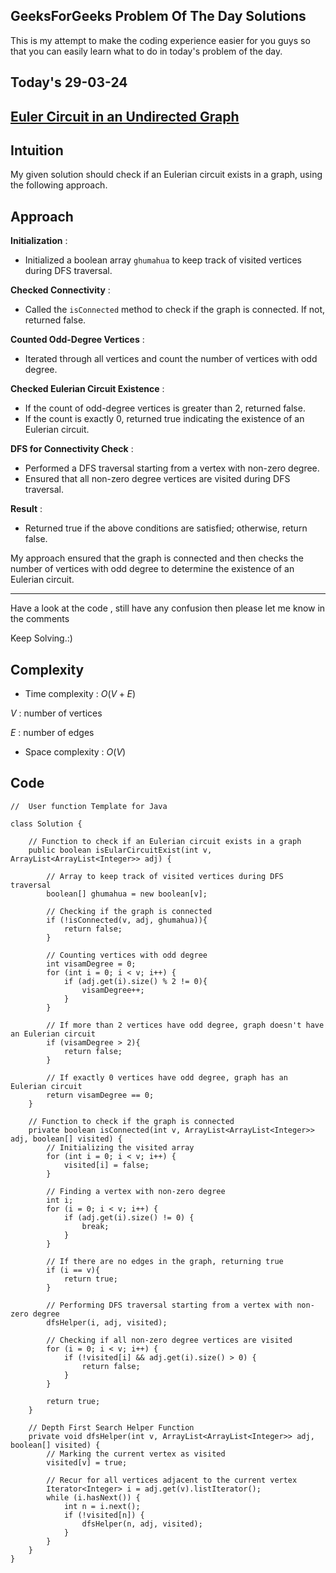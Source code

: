 ## GeeksForGeeks Problem Of The Day Solutions

This is my attempt to make the coding experience easier for you guys so that you can easily learn what to do in today's problem of the day.

## Today's 29-03-24 

## [Euler Circuit in an Undirected Graph](https://www.geeksforgeeks.org/problems/euler-circuit-in-a-directed-graph/1)

## Intuition
My given solution should check if an Eulerian circuit exists in a graph, using the following approach.

## Approach

**Initialization** :
   - Initialized a boolean array `ghumahua` to keep track of visited vertices during DFS traversal.

**Checked Connectivity** :
   - Called the `isConnected` method to check if the graph is connected. If not, returned false.

**Counted Odd-Degree Vertices** :
   - Iterated through all vertices and count the number of vertices with odd degree.

**Checked Eulerian Circuit Existence** :
   - If the count of odd-degree vertices is greater than 2, returned false.
   - If the count is exactly 0, returned true indicating the existence of an Eulerian circuit.

**DFS for Connectivity Check** :
   - Performed a DFS traversal starting from a vertex with non-zero degree.
   - Ensured that all non-zero degree vertices are visited during DFS traversal.

**Result** :
   - Returned true if the above conditions are satisfied; otherwise, return false.

My approach ensured that the graph is connected and then checks the number of vertices with odd degree to determine the existence of an Eulerian circuit.

---
Have a look at the code , still have any confusion then please let me know in the comments

Keep Solving.:)

## Complexity
- Time complexity : $O(V + E)$
<!-- Add your time complexity here, e.g. $$O())$$ -->
$V$ : number of vertices

$E$ : number of edges
- Space complexity : $O(V)$
<!-- Add your space complexity here, e.g. $$O(n)$$ -->

## Code

```
//  User function Template for Java

class Solution {
    
    // Function to check if an Eulerian circuit exists in a graph
    public boolean isEularCircuitExist(int v, ArrayList<ArrayList<Integer>> adj) {
        
        // Array to keep track of visited vertices during DFS traversal
        boolean[] ghumahua = new boolean[v];
        
        // Checking if the graph is connected
        if (!isConnected(v, adj, ghumahua)){
            return false;
        }
        
        // Counting vertices with odd degree
        int visamDegree = 0;
        for (int i = 0; i < v; i++) {
            if (adj.get(i).size() % 2 != 0){
                visamDegree++;
            }
        }
        
        // If more than 2 vertices have odd degree, graph doesn't have an Eulerian circuit
        if (visamDegree > 2){
            return false;
        }
        
        // If exactly 0 vertices have odd degree, graph has an Eulerian circuit
        return visamDegree == 0;
    }

    // Function to check if the graph is connected
    private boolean isConnected(int v, ArrayList<ArrayList<Integer>> adj, boolean[] visited) {
        // Initializing the visited array
        for (int i = 0; i < v; i++) {
            visited[i] = false;
        }
        
        // Finding a vertex with non-zero degree
        int i;
        for (i = 0; i < v; i++) {
            if (adj.get(i).size() != 0) {
                break;
            }
        }
        
        // If there are no edges in the graph, returning true
        if (i == v){
            return true;
        }
        
        // Performing DFS traversal starting from a vertex with non-zero degree
        dfsHelper(i, adj, visited);
        
        // Checking if all non-zero degree vertices are visited
        for (i = 0; i < v; i++) {
            if (!visited[i] && adj.get(i).size() > 0) {
                return false;
            }
        }
        
        return true;
    }
    
    // Depth First Search Helper Function
    private void dfsHelper(int v, ArrayList<ArrayList<Integer>> adj, boolean[] visited) {
        // Marking the current vertex as visited
        visited[v] = true;
        
        // Recur for all vertices adjacent to the current vertex
        Iterator<Integer> i = adj.get(v).listIterator();
        while (i.hasNext()) {
            int n = i.next();
            if (!visited[n]) {
                dfsHelper(n, adj, visited);
            }
        }
    }
}   
```
